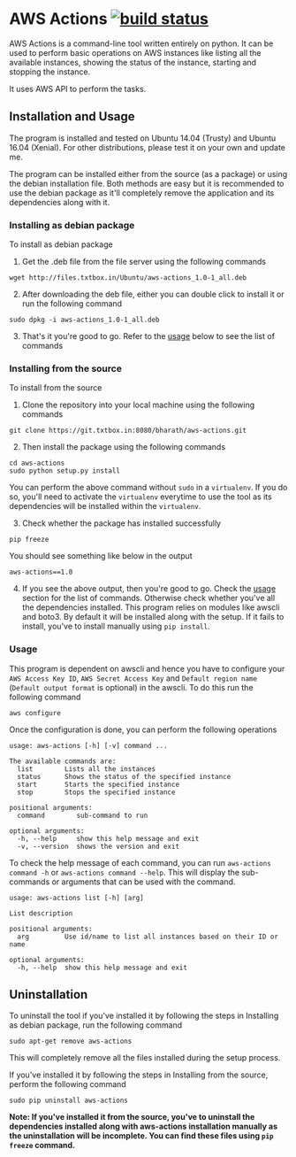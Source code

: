 # **AWS Actions** [![build status](http://10.103.8.2:8080/bharath/aws-actions/badges/master/build.svg)](http://10.103.8.2:8080/bharath/aws-actions/commits/master)

AWS Actions is a command-line tool written entirely on python. It can be used to perform basic operations on AWS instances like listing all the available instances, showing the status of the instance, starting and stopping the instance.

It uses AWS API to perform the tasks.

## **Installation and Usage**

The program is installed and tested on Ubuntu 14.04 (Trusty) and Ubuntu 16.04 (Xenial). For other distributions, please test it on your own and update me.

The program can be installed either from the source (as a package) or using the debian installation file. Both methods are easy but it is recommended to use the debian package as it'll completely remove the application and its dependencies along with it.

### **Installing as debian package**

To install as debian package

1. Get the .deb file from the file server using the following commands
```
wget http://files.txtbox.in/Ubuntu/aws-actions_1.0-1_all.deb
```

2. After downloading the deb file, either you can double click to install it or run the following command
```
sudo dpkg -i aws-actions_1.0-1_all.deb
```

3. That's it you're good to go. Refer to the [usage](#usage) below to see the list of commands

### **Installing from the source**

To install from the source

1. Clone the repository into your local machine using the following commands
```
git clone https://git.txtbox.in:8080/bharath/aws-actions.git
```

2. Then install the package using the following commands
```
cd aws-actions
sudo python setup.py install
```
You can perform the above command without `sudo` in a `virtualenv`. If you do so, you'll need to activate the `virtualenv` everytime to use the tool as its dependencies will be installed within the `virtualenv`.

3. Check whether the package has installed successfully
```
pip freeze
```
You should see something like below in the output
```
aws-actions==1.0
```

4. If you see the above output, then you're good to go. Check the [usage](#usage) section for the list of commands. Otherwise check whether you've all the dependencies installed. This program relies on modules like awscli and boto3. By default it will be installed along with the setup. If it fails to install, you've to install manually using `pip install`.

### **Usage**

This program is dependent on awscli and hence you have to configure your `AWS Access Key ID`, `AWS Secret Access Key` and `Default region name` (`Default output format` is optional) in the awscli. To do this run the following command
```
aws configure
```
Once the configuration is done, you can perform the following operations
```
usage: aws-actions [-h] [-v] command ...

The available commands are:
  list        Lists all the instances
  status      Shows the status of the specified instance
  start       Starts the specified instance
  stop        Stops the specified instance

positional arguments:
  command        sub-command to run

optional arguments:
  -h, --help     show this help message and exit
  -v, --version  shows the version and exit
```

To check the help message of each command, you can run `aws-actions command -h` or `aws-actions command --help`. This will display the sub-commands or arguments that can be used with the command.
```
usage: aws-actions list [-h] [arg]

List description

positional arguments:
  arg         Use id/name to list all instances based on their ID or name

optional arguments:
  -h, --help  show this help message and exit
```

## **Uninstallation**

To uninstall the tool if you've installed it by following the steps in Installing as debian package, run the following command
```
sudo apt-get remove aws-actions
```
This will completely remove all the files installed during the setup process.

If you've installed it by following the steps in Installing from the source, perform the following command
```
sudo pip uninstall aws-actions
```
**Note: If you've installed it from the source, you've to uninstall the dependencies installed along with aws-actions installation manually as the uninstallation will be incomplete. You can find these files using `pip freeze` command.**
